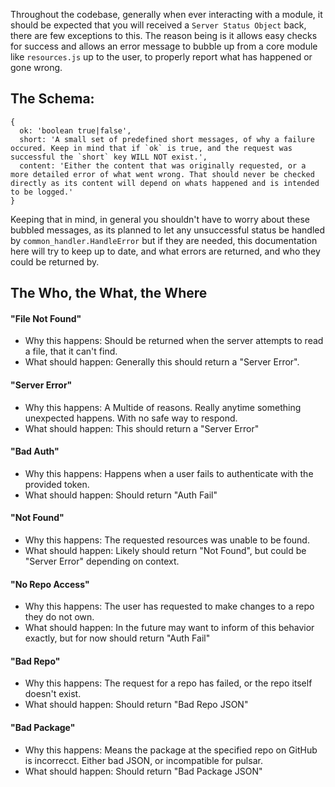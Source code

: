 Throughout the codebase, generally when ever interacting with a module, it should be expected that you will received a `Server Status Object` back, there are few exceptions to this. The reason being is it allows easy checks for success and allows an error message to bubble up from a core module like `resources.js` up to the user, to properly report what has happened or gone wrong.

## The Schema:

```
{
  ok: 'boolean true|false',
  short: 'A small set of predefined short messages, of why a failure occured. Keep in mind that if `ok` is true, and the request was successful the `short` key WILL NOT exist.',
  content: 'Either the content that was originally requested, or a more detailed error of what went wrong. That should never be checked directly as its content will depend on whats happened and is intended to be logged.'
}
```

Keeping that in mind, in general you shouldn't have to worry about these bubbled messages, as its planned to let any unsuccessful status be handled by `common_handler.HandleError` but if they are needed, this documentation here will try to keep up to date, and what errors are returned, and who they could be returned by.

## The Who, the What, the Where 

#### "File Not Found"
* Why this happens: Should be returned when the server attempts to read a file, that it can't find.
* What should happen: Generally this should return a "Server Error".

#### "Server Error"
* Why this happens: A Multide of reasons. Really anytime something unexpected happens. With no safe way to respond.
* What should happen: This should return a "Server Error"

#### "Bad Auth" 
* Why this happens: Happens when a user fails to authenticate with the provided token.
* What should happen: Should return "Auth Fail"

#### "Not Found"
* Why this happens: The requested resources was unable to be found.
* What should happen: Likely should return "Not Found", but could be "Server Error" depending on context.

#### "No Repo Access"
* Why this happens: The user has requested to make changes to a repo they do not own.
* What should happen: In the future may want to inform of this behavior exactly, but for now should return "Auth Fail"

#### "Bad Repo"
* Why this happens: The request for a repo has failed, or the repo itself doesn't exist.
* What should happen: Should return "Bad Repo JSON"

#### "Bad Package"
* Why this happens: Means the package at the specified repo on GitHub is incorrecct. Either bad JSON, or incompatible for pulsar.
* What should happen: Should return "Bad Package JSON"
